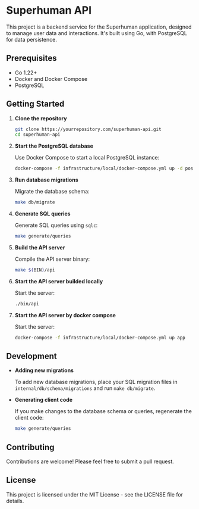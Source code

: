 # Superhuman API

This project is a backend service for the Superhuman application, designed to manage user data and interactions. It's built using Go, with PostgreSQL for data persistence.

## Prerequisites

- Go 1.22+
- Docker and Docker Compose
- PostgreSQL

## Getting Started

1. **Clone the repository**

    ```sh
    git clone https://yourrepository.com/superhuman-api.git
    cd superhuman-api
    ```

2. **Start the PostgreSQL database**

    Use Docker Compose to start a local PostgreSQL instance:

    ```sh
    docker-compose -f infrastructure/local/docker-compose.yml up -d postgres
    ```

3. **Run database migrations**

    Migrate the database schema:

    ```sh
    make db/migrate
    ```

4. **Generate SQL queries**

    Generate SQL queries using `sqlc`:

    ```sh
    make generate/queries
    ```

5. **Build the API server**

    Compile the API server binary:

    ```sh
    make $(BIN)/api
    ```


6. **Start the API server builded locally**

    Start the server:

    ```sh
    ./bin/api
    ```

7. **Start the API server by docker compose**

    Start the server:

    ```sh
    docker-compose -f infrastructure/local/docker-compose.yml up app
    ```

## Development

- **Adding new migrations**

    To add new database migrations, place your SQL migration files in `internal/db/schema/migrations` and run `make db/migrate`.

- **Generating client code**

    If you make changes to the database schema or queries, regenerate the client code:

    ```sh
    make generate/queries
    ```

## Contributing

Contributions are welcome! Please feel free to submit a pull request.

## License

This project is licensed under the MIT License - see the LICENSE file for details.